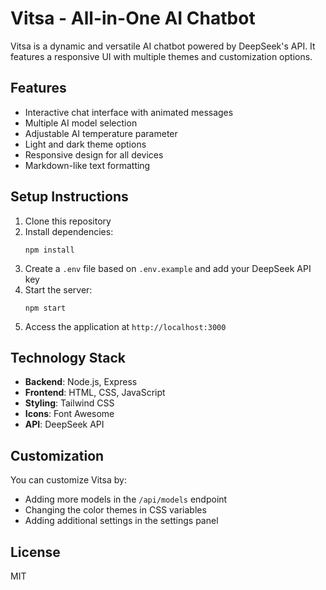 
  
  # Vitsa - All-in-One AI Chatbot
  
  Vitsa is a dynamic and versatile AI chatbot powered by DeepSeek's API. It features a responsive UI with multiple themes and customization options.
  
  ## Features
  
  - Interactive chat interface with animated messages
  - Multiple AI model selection
  - Adjustable AI temperature parameter
  - Light and dark theme options
  - Responsive design for all devices
  - Markdown-like text formatting
  
  ## Setup Instructions
  
  1. Clone this repository
  2. Install dependencies:
     ```
     npm install
     ```
  3. Create a `.env` file based on `.env.example` and add your DeepSeek API key
  4. Start the server:
     ```
     npm start
     ```
  5. Access the application at `http://localhost:3000`
  
  ## Technology Stack
  
  - **Backend**: Node.js, Express
  - **Frontend**: HTML, CSS, JavaScript
  - **Styling**: Tailwind CSS
  - **Icons**: Font Awesome
  - **API**: DeepSeek API
  
  ## Customization
  
  You can customize Vitsa by:
  - Adding more models in the `/api/models` endpoint
  - Changing the color themes in CSS variables
  - Adding additional settings in the settings panel
  
  ## License
  
  MIT
